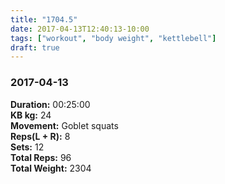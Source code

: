 ```yaml
---
title: "1704.5"
date: 2017-04-13T12:40:13-10:00
tags: ["workout", "body weight", "kettlebell"]
draft: true
---
```


### 2017-04-13

**Duration:** 00:25:00  
**KB kg:** 24  
**Movement:** Goblet squats  
**Reps(L + R):** 8  
**Sets:** 12  
**Total Reps:** 96  
**Total Weight:** 2304